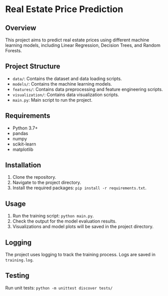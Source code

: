 # Real Estate Price Prediction

## Overview
This project aims to predict real estate prices using different machine learning models, including Linear Regression, Decision Trees, and Random Forests.

## Project Structure
- `data/`: Contains the dataset and data loading scripts.
- `models/`: Contains the machine learning models.
- `features/`: Contains data preprocessing and feature engineering scripts.
- `visualization/`: Contains data visualization scripts.
- `main.py`: Main script to run the project.

## Requirements
- Python 3.7+
- pandas
- numpy
- scikit-learn
- matplotlib

## Installation
1. Clone the repository.
2. Navigate to the project directory.
3. Install the required packages: `pip install -r requirements.txt`.

## Usage
1. Run the training script: `python main.py`.
2. Check the output for the model evaluation results.
3. Visualizations and model plots will be saved in the project directory.

## Logging
The project uses logging to track the training process. Logs are saved in `training.log`.

## Testing
Run unit tests: `python -m unittest discover tests/`
